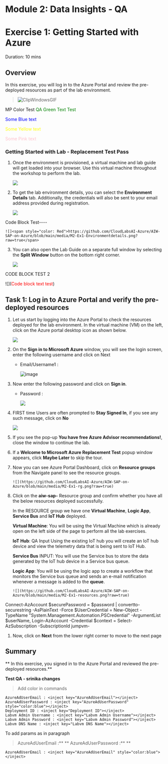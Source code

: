# Module 2: Data Insights - QA

# Exercise 1: Getting Started with Azure 
Duration: 10 mins

## Overview 

In this exercise, you will log in to the Azure Portal and review the pre-deployed resources as part of the lab environment.

>   ![ClipWindowsGIF](https://github.com/bonzz/testguide/assets/76195593/5a83c32d-1e47-4eb2-897a-ffa18ed816a2)

MP Color Test 
<span style="color: green"> QA Green Text Test </span>

<span style="color: Blue"> Some Blue text </span>

<span style="color: Yellow"> Some Yellow text </span>

<span style="color: Pink"> Some Pink text </span>

### Getting Started with Lab - Replacement Test Pass 
1. Once the environment is provisioned, a virtual machine and lab guide will get loaded into your browser. Use this virtual machine throughout the workshop to perform the lab.

    ![](https://github.com/CloudLabsAI-Azure/AIW-SAP-on-Azure/blob/main/media/M2-Ex1-Environment.png?raw=true)
   
2. To get the lab environment details, you can select the **Environment Details** tab. Additionally, the credentials will also be sent to your email address provided during registration.

   ![](https://github.com/CloudLabsAI-Azure/AIW-SAP-on-Azure/blob/main/media/M2-Ex1-Environmentdetails.png?raw=true)


Code Block Test----

    ![]<span style="color: Red">https://github.com/CloudLabsAI-Azure/AIW-SAP-on-Azure/blob/main/media/M2-Ex1-Environmentdetails.png?raw=true</span>

  

3. You can also open the Lab Guide on a separate full window by selecting the **Split Window** button on the bottom right corner.

   ![](https://github.com/CloudLabsAI-Azure/AIW-SAP-on-Azure/blob/main/media/M2-Ex1-Splitwindow.png?raw=true)

CODE BLOCK TEST 2

 ![](<span style="color: red;">Code block text test</span>)

## Task 1: Log in to Azure Portal and verify the pre-deployed resources

1. Let us start by logging into the Azure Portal to check the resources deployed for the lab environment. In the virtual machine (VM) on the left, click on the Azure portal desktop icon as shown below.

   ![](https://github.com/CloudLabsAI-Azure/AIW-SAP-on-Azure/blob/main/media/M2-Ex1-azureportal.png?raw=true)

1. On the **Sign in to Microsoft Azure** window, you will see the login screen, enter the following username and click on Next
    * Email/Username1 : <inject key="AzureAdUserEmail"></inject>


      ![image](https://github.com/bonzz/testguide/assets/84063078/8a9cdb9d-513e-4685-8120-c9a1628a59aa)

1. Now enter the following password and click on **Sign in**.   

   * Password : <inject key="AzureAdUserPassword"></inject>
   
       ![](https://github.com/CloudLabsAI-Azure/AIW-SAP-on-Azure/blob/main/media/M2-Ex1-portalsignin-2.png?raw=true)

1.  FIRST time Users are often prompted to **Stay Signed In**, if you see any such message, click on **No** 

       ![](https://github.com/CloudLabsAI-Azure/AIW-SAP-on-Azure/blob/main/media/M2-Ex1-portalsignin-3.png?raw=true)
   
      

1. If you see the pop-up **You have free Azure Advisor recommendations!**, close the window to continue the lab.

1. If a **Welcome to Microsoft Azure Replacement Test** popup window appears, click **Maybe Later** to skip the tour.

1. Now you can see Azure Portal Dashboard, click on **Resource groups** from the Navigate panel to see the resource groups.

       ![](https://github.com/CloudLabsAI-Azure/AIW-SAP-on-Azure/blob/main/media/M2-Ex1-rg.png?raw=true)

1. Click on the **aiw-sap-<inject key="DeploymentID" enableCopy="false" />** Resource group and confirm whether you have all the below resources deployed successfully.

   In the RESOURCE group we have one **Virtual Machine**, **Logic App**, **Service Bus** and **IoT Hub** deployed.

   **Virtual Machine**: You will be using the Virtual Machine which is already open on the left side of the page to perform all the lab exercises.

   **IoT Hub**: QA Input Using the existing IoT hub you will create an IoT hub device and view the telemetry data that is being sent to IoT Hub.

   **Service Bus** INPUT: You will use the Service bus to store the data generated by the IoT hub device in a Service bus queue.

   **Logic App**: You will be using the logic app to create a workflow that monitors the Service bus queue and sends an e-mail notification whenever a message is added to the **queue**.

       ![](https://github.com/CloudLabsAI-Azure/AIW-SAP-on-Azure/blob/main/media/M2-Ex1-resources.png?raw=true)


Connect-AzAccount
$securePassword = $password | convertto-securestring -AsPlainText -Force
$UserCredential = New-Object -TypeName "System.Management.Automation.PSCredential" -ArgumentList $userName, <inject key="LabVM Admin Username" />
Login-AzAccount -Credential <inject key="AzureAdUserEmail" />
$context =  Select-AzSubscription -SubscriptionId jumpvm-<inject key="DeploymentID" />
1. Now, click on **Next** from the lower right corner to move to the next page

## Summary
**
In this exercise, you signed in to the Azure Portal and reviewed the pre-deployed resources.** 







**Test QA - srinika changes**

> Add color in commands 

```
AzureAdUserEmail : <inject key="AzureAdUserEmail"></inject>
AzureAdUserPassword : <inject key="AzureAdUserPassword" style="color:blue"></inject>
Deployment ID : <inject key="Deployment ID"></inject>
Labvm Admin Username : <inject key="Labvm Admin Username"></inject>
Labvm Admin Password : <inject key="Labvm Admin Password"></inject>
Labvm DNS Name : <inject key="Labvm DNS Name"></inject>
```

To add params as in paragraph 
>AzureAdUserEmail :** <inject key="AzureAdUserEmail"/>**
>AzureAdUserPassword :** <inject key="AzureAdUserPassword"/>**




```
AzureAdUserEmail : <inject key="AzureAdUserEmail" style="color:blue"></inject>

```



